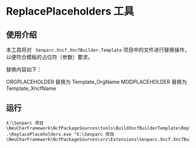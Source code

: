﻿# ReplacePlaceholders 工具

## 使用介绍

本工具将对 ` Senparc.Xncf.XncfBuilder.Template` 项目中的文件进行替换操作，以便符合模板的占位符（参数）要求。

替换内容如下：

ORGPLACEHOLDER 替换为 Template_OrgName
MODPLACEHOLDER 替换为 Template_XncfName


## 运行

```
X:\Senparc 项目\NeuCharFramework\NcfPackageSources\tools\BuildXncfBuilderTemplate\ReplacePlaceholders\bin\Debug\net8.0> .\ReplacePlaceholders.exe "X:\Senparc 项目\NeuCharFramework\NcfPackageSources\src\Extensions\Senparc.Xncf.XncfBuilder\Senparc.Xncf.XncfBuilder.Template"
```